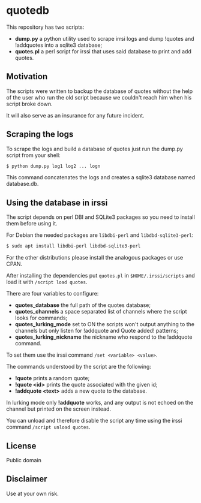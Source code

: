 # quotedb

This repository has two scripts:

  * **dump.py** a python utility used to scrape irrsi logs and dump
    !quotes and !addquotes into a sqlite3 database;
  * **quotes.pl** a perl script for irssi that uses said database to
    print and add quotes.

## Motivation

The scripts were written to backup the database of quotes without the
help of the user who run the old script because we couldn't reach him
when his script broke down.

It will also serve as an insurance for any future incident.

## Scraping the logs

To scrape the logs and build a database of quotes just run the dump.py
script from your shell:

```sh
$ python dump.py log1 log2 ... logn
```

This command concatenates the logs and creates a sqlite3 database
named database.db.

## Using the database in irssi

The script depends on perl DBI and SQLite3 packages so you need to
install them before using it.

For Debian the needed packages are `libdbi-perl` and
`libdbd-sqlite3-perl`:

```sh
$ sudo apt install libdbi-perl libdbd-sqlite3-perl
```

For the other distributions please install the analogous packages or
use CPAN.

After installing the dependencies put `quotes.pl` in
`$HOME/.irssi/scripts` and load it with `/script load quotes`.

There are four variables to configure:

  * **quotes_database** the full path of the quotes database;
  * **quotes_channels** a space separated list of channels where the
    script looks for commands;
  * **quotes_lurking_mode** set to ON the scripts won't output
    anything to the channels but only listen for !addquote and Quote
    added! patterns;
  * **quotes_lurking_nickname** the nickname who respond to the
    !addquote command.

To set them use the irssi command `/set <variable> <value>`.

The commands understood by the script are the following:

  * **!quote** prints a random quote;
  * **!quote \<id\>** prints the quote associated with the given id;
  * **!addquote \<text\>** adds a new quote to the database.

In lurking mode only **!addquote** works, and any output is not echoed
on the channel but printed on the screen instead.

You can unload and therefore disable the script any time using the
irssi command `/script unload quotes`.

## License

Public domain

## Disclaimer

Use at your own risk.
